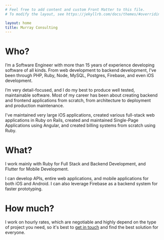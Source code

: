 ```yaml
---
# Feel free to add content and custom Front Matter to this file.
# To modify the layout, see https://jekyllrb.com/docs/themes/#overriding-theme-defaults

layout: home
title: Murray Consulting
---
```


# Who?

I’m a Software Engineer with more than 15 years of experience developing software of all kinds. From web development to backend development, I’ve been through PHP, Ruby, Node, MySQL, Postgres, Firebase, and even iOS development.

I’m very detail-focused, and I do my best to produce well tested, maintainable software. Most of my career has been about creating backend and frontend applications from scratch, from architecture to deployment and production maintenance.

I've maintained very large iOS applications, created various full-stack web applications in Ruby on Rails, created and maintained Single-Page Applications using Angular, and created billing systems from scratch using Ruby.

# What?

I work mainly with Ruby for Full Stack and Backend Development, and Flutter for Mobile Development.

I can develop APIs, entire web applications, and mobile applications for both iOS and Android. I can also leverage Firebase as a backend system for faster prototyping.

# How much?

I work on hourly rates, which are negotiable and highly depend on the type of project you need, so it's best to [get in touch](/contact) and find the best solution for everyone.
